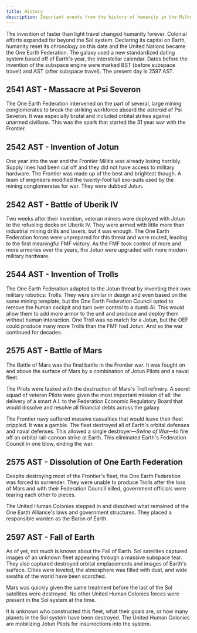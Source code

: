 ```yaml
---
title: History
description: Important events from the history of humanity in the Milky Way.
---
```


The invention of faster than light travel changed humanity forever. Colonial efforts expanded far beyond the Sol system. Declaring its capital on Earth, humanity reset its chronology on this date and the United Nations became the One Earth Federation. The galaxy used a new standardized dating system based off of Earth's year, the interstellar calendar. Dates before the invention of the subspace engine were marked BST (before subspace travel) and AST (after subspace travel). The present day is 2597 AST.

## 2541 AST - Massacre at Psi Severon

The One Earth Federation intervened on the part of several, large mining conglomerates to break the striking workforce aboard the asteroid of Psi Severon. It was especially brutal and included orbital strikes against unarmed civilians. This was the spark that started the 31 year war with the Frontier.

## 2542 AST - Invention of Jotun

One year into the war and the Frontier Militia was already losing horribly. Supply lines had been cut off and they did not have access to military hardware. The Frontier was made up of the best and brightest though. A team of engineers modified the twenty-foot tall exo-suits used by the mining conglomerates for war. They were dubbed Jotun.

## 2542 AST - Battle of Uberik IV

Two weeks after their invention, veteran miners were deployed with Jotun to the refueling docks on Uberik IV. They were armed with little more than industrial mining drills and lasers, but it was enough. The One Earth Federation forces were unprepared for this threat and were routed, leading to the first meaningful FMF victory. As the FMF took control of more and more armories over the years, the Jotun were upgraded with more modern military hardware.

## 2544 AST - Invention of Trolls

The One Earth Federation adapted to the Jotun threat by inventing their own military robotics: Trolls. They were similar in design and even based on the same mining template, but the One Earth Federation Council opted to remove the human cockpit and turn over control to a dumb AI. This would allow them to add more armor to the unit and produce and deploy them without human interaction. One Troll was no match for a Jotun, but the OEF could produce many more Trolls than the FMF had Jotun. And so the war continued for decades.

## 2575 AST - Battle of Mars

The Battle of Mars was the final battle in the Frontier war. It was fought on and above the surface of Mars by a combination of Jotun Pilots and a naval fleet.

The Pilots were tasked with the destruction of Mars's Troll refinery. A secret squad of veteran Pilots were given the most important mission of all: the delivery of a smart A.I. to the Federation Economic Regulatory Board that would dissolve and resolve all financial debts across the galaxy.

The Frontier navy suffered massive casualties that would leave their fleet crippled. It was a gamble. The fleet destroyed all of Earth's orbital defenses and naval defenses. This allowed a single destroyer—_Swine of War_—to fire off an orbital rail-cannon strike at Earth. This eliminated Earth's Federation Council in one blow, ending the war.

## 2575 AST - Dissolution of One Earth Federation

Despite destroying most of the Frontier's fleet, the One Earth Federation was forced to surrender. They were unable to produce Trolls after the loss of Mars and with their Federation Council killed, government officials were tearing each other to pieces.

The United Human Colonies stepped in and dissolved what remained of the One Earth Alliance's laws and government structures. They placed a responsible warden as the Baron of Earth.

## 2597 AST - Fall of Earth

As of yet, not much is known about the Fall of Earth. Sol satellites captured images of an unknown fleet appearing through a massive subspace tear. They also captured destroyed orbital emplacements and images of Earth's surface. Cities were leveled, the atmosphere was filled with dust, and wide swaths of the world have been scorched.

Mars was quickly given the same treatment before the last of the Sol satellites were destroyed. No other United Human Colonies forces were present in the Sol system at the time.

It is unknown who constructed this fleet, what their goals are, or how many planets in the Sol system have been destroyed. The United Human Colonies are mobilizing Jotun Pilots for insurrections into the system.
